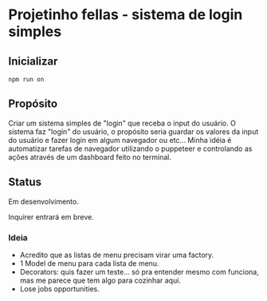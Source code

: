 # Projetinho fellas - sistema de login simples

## Inicializar

```shell
npm run on
```

## Propósito

Criar um sistema simples de "login" que receba o input do usuário.
O sistema faz "login" do usuário, o propósito seria guardar os valores da input do usuário e fazer login em algum navegador ou etc...
Minha idéia é automatizar tarefas de navegador utilizando o puppeteer e controlando as ações através de um dashboard feito no terminal.

## Status

Em desenvolvimento.

Inquirer entrará em breve.

### Ideia

- Acredito que as listas de menu precisam virar uma factory.
  <!-- - dúvidas sobre como isso funcionaria... seria estranho... eu teria que importar view na factory? ou passar a view como parametro? res: como parametro -->
  <!-- class MenuListFactory {}?? -->
- 1 Model de menu para cada lista de menu.
- Decorators: quis fazer um teste... só pra entender mesmo com funciona, mas me parece que tem algo para cozinhar aqui.
- Lose jobs opportunities.
